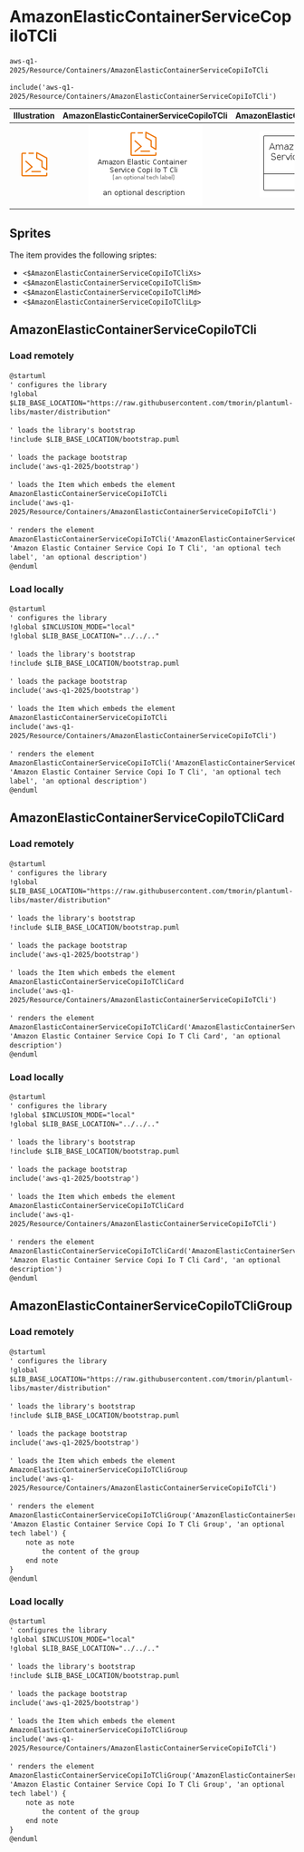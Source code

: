 # AmazonElasticContainerServiceCopiIoTCli


```text
aws-q1-2025/Resource/Containers/AmazonElasticContainerServiceCopiIoTCli
```

```text
include('aws-q1-2025/Resource/Containers/AmazonElasticContainerServiceCopiIoTCli')
```



| Illustration | AmazonElasticContainerServiceCopiIoTCli | AmazonElasticContainerServiceCopiIoTCliCard | AmazonElasticContainerServiceCopiIoTCliGroup |
| :---: | :---: | :---: | :---: |
| ![illustration for Illustration](../../../aws-q1-2025/Resource/Containers/AmazonElasticContainerServiceCopiIoTCli.png) | ![illustration for AmazonElasticContainerServiceCopiIoTCli](../../../aws-q1-2025/Resource/Containers/AmazonElasticContainerServiceCopiIoTCli.Local.png) | ![illustration for AmazonElasticContainerServiceCopiIoTCliCard](../../../aws-q1-2025/Resource/Containers/AmazonElasticContainerServiceCopiIoTCliCard.Local.png) | ![illustration for AmazonElasticContainerServiceCopiIoTCliGroup](../../../aws-q1-2025/Resource/Containers/AmazonElasticContainerServiceCopiIoTCliGroup.Local.png) |



## Sprites
The item provides the following sriptes:

- `<$AmazonElasticContainerServiceCopiIoTCliXs>`
- `<$AmazonElasticContainerServiceCopiIoTCliSm>`
- `<$AmazonElasticContainerServiceCopiIoTCliMd>`
- `<$AmazonElasticContainerServiceCopiIoTCliLg>`





## AmazonElasticContainerServiceCopiIoTCli

### Load remotely
```plantuml
@startuml
' configures the library
!global $LIB_BASE_LOCATION="https://raw.githubusercontent.com/tmorin/plantuml-libs/master/distribution"

' loads the library's bootstrap
!include $LIB_BASE_LOCATION/bootstrap.puml

' loads the package bootstrap
include('aws-q1-2025/bootstrap')

' loads the Item which embeds the element AmazonElasticContainerServiceCopiIoTCli
include('aws-q1-2025/Resource/Containers/AmazonElasticContainerServiceCopiIoTCli')

' renders the element
AmazonElasticContainerServiceCopiIoTCli('AmazonElasticContainerServiceCopiIoTCli', 'Amazon Elastic Container Service Copi Io T Cli', 'an optional tech label', 'an optional description')
@enduml
```

### Load locally
```plantuml
@startuml
' configures the library
!global $INCLUSION_MODE="local"
!global $LIB_BASE_LOCATION="../../.."

' loads the library's bootstrap
!include $LIB_BASE_LOCATION/bootstrap.puml

' loads the package bootstrap
include('aws-q1-2025/bootstrap')

' loads the Item which embeds the element AmazonElasticContainerServiceCopiIoTCli
include('aws-q1-2025/Resource/Containers/AmazonElasticContainerServiceCopiIoTCli')

' renders the element
AmazonElasticContainerServiceCopiIoTCli('AmazonElasticContainerServiceCopiIoTCli', 'Amazon Elastic Container Service Copi Io T Cli', 'an optional tech label', 'an optional description')
@enduml
```

## AmazonElasticContainerServiceCopiIoTCliCard

### Load remotely
```plantuml
@startuml
' configures the library
!global $LIB_BASE_LOCATION="https://raw.githubusercontent.com/tmorin/plantuml-libs/master/distribution"

' loads the library's bootstrap
!include $LIB_BASE_LOCATION/bootstrap.puml

' loads the package bootstrap
include('aws-q1-2025/bootstrap')

' loads the Item which embeds the element AmazonElasticContainerServiceCopiIoTCliCard
include('aws-q1-2025/Resource/Containers/AmazonElasticContainerServiceCopiIoTCli')

' renders the element
AmazonElasticContainerServiceCopiIoTCliCard('AmazonElasticContainerServiceCopiIoTCliCard', 'Amazon Elastic Container Service Copi Io T Cli Card', 'an optional description')
@enduml
```

### Load locally
```plantuml
@startuml
' configures the library
!global $INCLUSION_MODE="local"
!global $LIB_BASE_LOCATION="../../.."

' loads the library's bootstrap
!include $LIB_BASE_LOCATION/bootstrap.puml

' loads the package bootstrap
include('aws-q1-2025/bootstrap')

' loads the Item which embeds the element AmazonElasticContainerServiceCopiIoTCliCard
include('aws-q1-2025/Resource/Containers/AmazonElasticContainerServiceCopiIoTCli')

' renders the element
AmazonElasticContainerServiceCopiIoTCliCard('AmazonElasticContainerServiceCopiIoTCliCard', 'Amazon Elastic Container Service Copi Io T Cli Card', 'an optional description')
@enduml
```

## AmazonElasticContainerServiceCopiIoTCliGroup

### Load remotely
```plantuml
@startuml
' configures the library
!global $LIB_BASE_LOCATION="https://raw.githubusercontent.com/tmorin/plantuml-libs/master/distribution"

' loads the library's bootstrap
!include $LIB_BASE_LOCATION/bootstrap.puml

' loads the package bootstrap
include('aws-q1-2025/bootstrap')

' loads the Item which embeds the element AmazonElasticContainerServiceCopiIoTCliGroup
include('aws-q1-2025/Resource/Containers/AmazonElasticContainerServiceCopiIoTCli')

' renders the element
AmazonElasticContainerServiceCopiIoTCliGroup('AmazonElasticContainerServiceCopiIoTCliGroup', 'Amazon Elastic Container Service Copi Io T Cli Group', 'an optional tech label') {
    note as note
        the content of the group
    end note
}
@enduml
```

### Load locally
```plantuml
@startuml
' configures the library
!global $INCLUSION_MODE="local"
!global $LIB_BASE_LOCATION="../../.."

' loads the library's bootstrap
!include $LIB_BASE_LOCATION/bootstrap.puml

' loads the package bootstrap
include('aws-q1-2025/bootstrap')

' loads the Item which embeds the element AmazonElasticContainerServiceCopiIoTCliGroup
include('aws-q1-2025/Resource/Containers/AmazonElasticContainerServiceCopiIoTCli')

' renders the element
AmazonElasticContainerServiceCopiIoTCliGroup('AmazonElasticContainerServiceCopiIoTCliGroup', 'Amazon Elastic Container Service Copi Io T Cli Group', 'an optional tech label') {
    note as note
        the content of the group
    end note
}
@enduml
```

